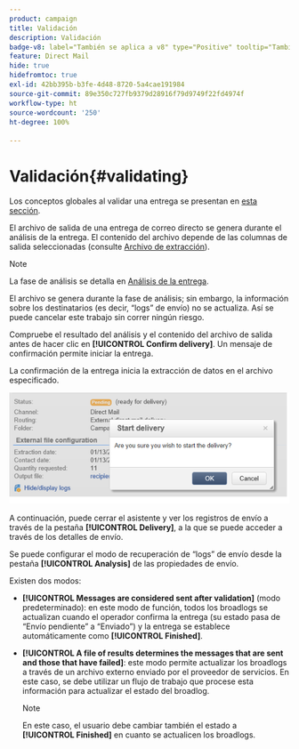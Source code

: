 ```yaml
---
product: campaign
title: Validación
description: Validación
badge-v8: label="También se aplica a v8" type="Positive" tooltip="También se aplica a Campaign v8"
feature: Direct Mail
hide: true
hidefromtoc: true
exl-id: 42bb395b-b3fe-4d48-8720-5a4cae191984
source-git-commit: 89e350c727fb9379d28916f79d9749f22fd4974f
workflow-type: ht
source-wordcount: '250'
ht-degree: 100%

---
```


# Validación{#validating}



Los conceptos globales al validar una entrega se presentan en [esta sección](steps-validating-the-delivery.md).

El archivo de salida de una entrega de correo directo se genera durante el análisis de la entrega. El contenido del archivo depende de las columnas de salida seleccionadas (consulte [Archivo de extracción](defining-the-direct-mail-content.md#extraction-file)).

>[!NOTE]
>
>La fase de análisis se detalla en [Análisis de la entrega](steps-validating-the-delivery.md#analyzing-the-delivery).

El archivo se genera durante la fase de análisis; sin embargo, la información sobre los destinatarios (es decir, “logs” de envío) no se actualiza. Así se puede cancelar este trabajo sin correr ningún riesgo.

Compruebe el resultado del análisis y el contenido del archivo de salida antes de hacer clic en **[!UICONTROL Confirm delivery]**. Un mensaje de confirmación permite iniciar la entrega.

La confirmación de la entrega inicia la extracción de datos en el archivo especificado.

![](assets/s_ncs_user_postal_del_send_confirm_postal.png)

A continuación, puede cerrar el asistente y ver los registros de envío a través de la pestaña **[!UICONTROL Delivery]**, a la que se puede acceder a través de los detalles de envío.

Se puede configurar el modo de recuperación de “logs” de envío desde la pestaña **[!UICONTROL Analysis]** de las propiedades de envío.

Existen dos modos:

* **[!UICONTROL Messages are considered sent after validation]** (modo predeterminado): en este modo de función, todos los broadlogs se actualizan cuando el operador confirma la entrega (su estado pasa de “Envío pendiente” a “Enviado”) y la entrega se establece automáticamente como **[!UICONTROL Finished]**.
* **[!UICONTROL A file of results determines the messages that are sent and those that have failed]**: este modo permite actualizar los broadlogs a través de un archivo externo enviado por el proveedor de servicios. En este caso, se debe utilizar un flujo de trabajo que procese esta información para actualizar el estado del broadlog.

  >[!NOTE]
  >
  >En este caso, el usuario debe cambiar también el estado a **[!UICONTROL Finished]** en cuanto se actualicen los broadlogs.
